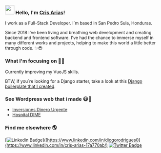 ### <img src="https://media.giphy.com/media/hvRJCLFzcasrR4ia7z/giphy.gif" width="30px"> Hello, I'm [Cris Arias](https://www.ariasover.com/#about)!

I work as a Full-Stack Developer. I´m based in San Pedro Sula, Honduras.

Since 2018 I've been living and breathing web development and creating backend and frontend software. I've had the chance to immerse myself in many different works and projects, helping to make this world a little better through code. ✨😍

### What I'm focusing on 👨‍💻

Currently improving my VueJS skills.<br />

BTW, if you´re looking for a Django starter, take a look at this [Django boilerplate that I created](https://github.com/diogorodrigues/nextjs-typescript-starter).

### See Wordpress web that i made 😃🧾
<!-- BLOG-POST-LIST:START -->
- [Inversiones Dinero Urgente](https://www.inversionesdinerourgente.com)
- [Hospital DIME](https://www.hospitaldime.com)
<!-- BLOG-POST-LIST:END -->

### Find me elsewhere 🌎

[![Linkedin Badge](https://img.shields.io/badge/-LinkedIn-blue?style=flat-square&logo=Linkedin&logoColor=white&link=https://www.linkedin.com/in/cris-arias-17a770ab/)]([https://www.linkedin.com/in/diogorodrigues0](https://www.linkedin.com/in/cris-arias-17a770ab/)  [![Twitter Badge](https://img.shields.io/badge/-Twitter-1ca0f1?style=flat-square&labelColor=1ca0f1&logo=twitter&logoColor=white&link=https://twitter.com/vraeianova)](https://twitter.com/vraeianova)


